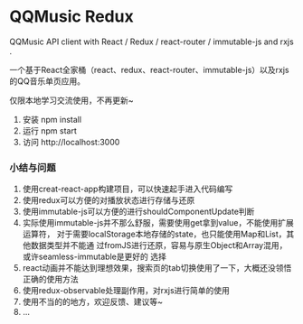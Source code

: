 # QQMusic Redux

QQMusic API client with React / Redux / react-router / immutable-js and rxjs .

一个基于React全家桶（react、redux、react-router、immutable-js）以及rxjs的QQ音乐单页应用。

仅限本地学习交流使用，不再更新~

1. 安装 npm install
2. 运行 npm start
3. 访问 http://localhost:3000

### 小结与问题

1. 使用creat-react-app构建项目，可以快速起手进入代码编写
2. 使用redux可以方便的对播放状态进行存储与还原
3. 使用immutable-js可以方便的进行shouldComponentUpdate判断
4. 实际使用immutable-js并不那么舒服，需要使用get拿到value，不能使用扩展运算符，
对于需要localStorage本地存储的state，也只能使用Map和List，其他数据类型并不能通
过fromJS进行还原，容易与原生Object和Array混用，或许seamless-immutable是更好的
选择
5. react动画并不能达到理想效果，搜索页的tab切换使用了一下，大概还没领悟正确的使用方法
6. 使用redux-observable处理副作用，对rxjs进行简单的使用
7. 使用不当的的地方，欢迎反馈、建议等~
8. ...
